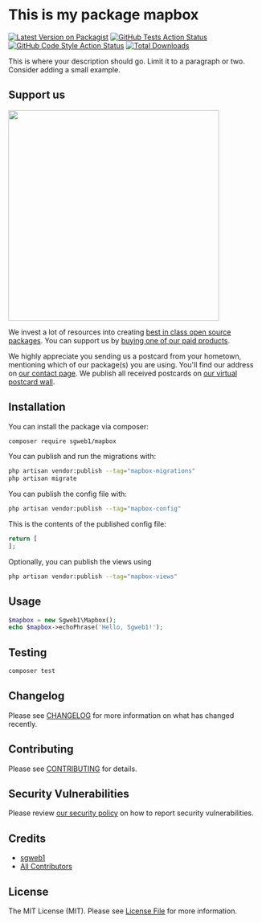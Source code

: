 # This is my package mapbox

[![Latest Version on Packagist](https://img.shields.io/packagist/v/sgweb1/mapbox.svg?style=flat-square)](https://packagist.org/packages/sgweb1/mapbox)
[![GitHub Tests Action Status](https://img.shields.io/github/actions/workflow/status/sgweb1/mapbox/run-tests.yml?branch=main&label=tests&style=flat-square)](https://github.com/sgweb1/mapbox/actions?query=workflow%3Arun-tests+branch%3Amain)
[![GitHub Code Style Action Status](https://img.shields.io/github/actions/workflow/status/sgweb1/mapbox/fix-php-code-style-issues.yml?branch=main&label=code%20style&style=flat-square)](https://github.com/sgweb1/mapbox/actions?query=workflow%3A"Fix+PHP+code+style+issues"+branch%3Amain)
[![Total Downloads](https://img.shields.io/packagist/dt/sgweb1/mapbox.svg?style=flat-square)](https://packagist.org/packages/sgweb1/mapbox)

This is where your description should go. Limit it to a paragraph or two. Consider adding a small example.

## Support us

[<img src="https://github-ads.s3.eu-central-1.amazonaws.com/mapbox.jpg?t=1" width="419px" />](https://spatie.be/github-ad-click/mapbox)

We invest a lot of resources into creating [best in class open source packages](https://spatie.be/open-source). You can support us by [buying one of our paid products](https://spatie.be/open-source/support-us).

We highly appreciate you sending us a postcard from your hometown, mentioning which of our package(s) you are using. You'll find our address on [our contact page](https://spatie.be/about-us). We publish all received postcards on [our virtual postcard wall](https://spatie.be/open-source/postcards).

## Installation

You can install the package via composer:

```bash
composer require sgweb1/mapbox
```

You can publish and run the migrations with:

```bash
php artisan vendor:publish --tag="mapbox-migrations"
php artisan migrate
```

You can publish the config file with:

```bash
php artisan vendor:publish --tag="mapbox-config"
```

This is the contents of the published config file:

```php
return [
];
```

Optionally, you can publish the views using

```bash
php artisan vendor:publish --tag="mapbox-views"
```

## Usage

```php
$mapbox = new Sgweb1\Mapbox();
echo $mapbox->echoPhrase('Hello, Sgweb1!');
```

## Testing

```bash
composer test
```

## Changelog

Please see [CHANGELOG](CHANGELOG.md) for more information on what has changed recently.

## Contributing

Please see [CONTRIBUTING](CONTRIBUTING.md) for details.

## Security Vulnerabilities

Please review [our security policy](../../security/policy) on how to report security vulnerabilities.

## Credits

- [sgweb1](https://github.com/sgweb1)
- [All Contributors](../../contributors)

## License

The MIT License (MIT). Please see [License File](LICENSE.md) for more information.
